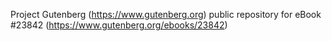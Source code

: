 Project Gutenberg (https://www.gutenberg.org) public repository for eBook #23842 (https://www.gutenberg.org/ebooks/23842)

